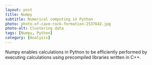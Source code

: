 ```yaml
---
layout: post
title: Numpy
subtitle: Numerical computing in Python
photo: photo-of-cave-rock-formation-2537642.jpg
photo-alt: Clustering data
tags: [Numpy, Python]
category: [Analysis]
---
```


Numpy enables calculations in Python to be efficiently performed by executing calculations using precompiled libraries written in C++.
